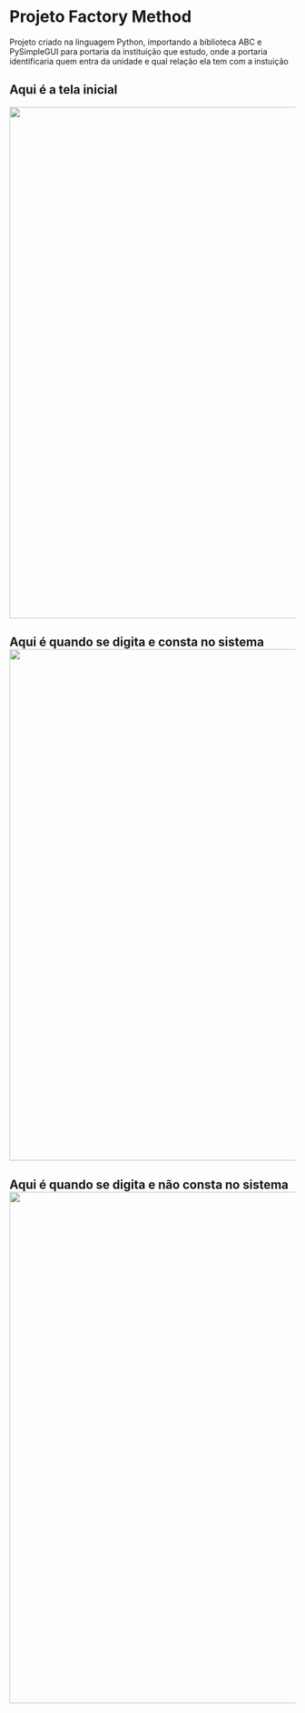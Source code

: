 # Projeto Factory Method
Projeto criado na linguagem Python, importando a biblioteca ABC e PySimpleGUI para portaria da instituição que estudo, onde a portaria identificaria quem entra da unidade e qual relação ela tem com a instuição

<h2> Aqui é a tela inicial  </h2>
<div align="center">
<img src="https://user-images.githubusercontent.com/120539943/223277570-896f6f79-375f-45ca-ab0d-b1654d6ae12f.png" width="900px"/>
</div>
<h2> Aqui é quando se digita e consta no sistema 
<div align="center">
<img src="https://user-images.githubusercontent.com/120539943/223277803-ada4aa4a-78fb-4bed-b9a3-39a03b6b463b.png" width="900px"/>
</div>
<h2> Aqui é quando se digita e não consta no sistema 
<div align="center">
<img src="https://user-images.githubusercontent.com/120539943/223277912-97e7e491-19d8-4999-a298-2c048f857571.png" width="900px"/>
</div>

